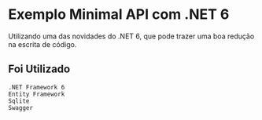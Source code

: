 # Exemplo Minimal API com .NET 6

Utilizando uma das novidades do .NET 6, que pode trazer uma boa redução na escrita de código.

## Foi Utilizado

```.net6
.NET Framework 6
Entity Framework
Sqlite
Swagger
```
